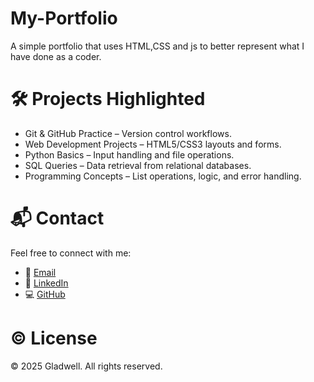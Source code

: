 # My-Portfolio
A simple portfolio that uses HTML,CSS and js to better represent what I have done as a coder.

# 🛠️ Projects Highlighted

- Git & GitHub Practice – Version control workflows.
- Web Development Projects – HTML5/CSS3 layouts and forms.
- Python Basics – Input handling and file operations.
- SQL Queries – Data retrieval from relational databases.
- Programming Concepts – List operations, logic, and error handling.

# 📬 Contact

Feel free to connect with me:

- 📧 [Email](mailto:gladwellnduta03@gmail.com)
- 💼 [LinkedIn](https://www.linkedin.com/in/gladwell-nduta-a27896242/)
- 💻 [GitHub](https://github.com/Gladw311)

# ©️ License

&copy; 2025 Gladwell. All rights reserved.


